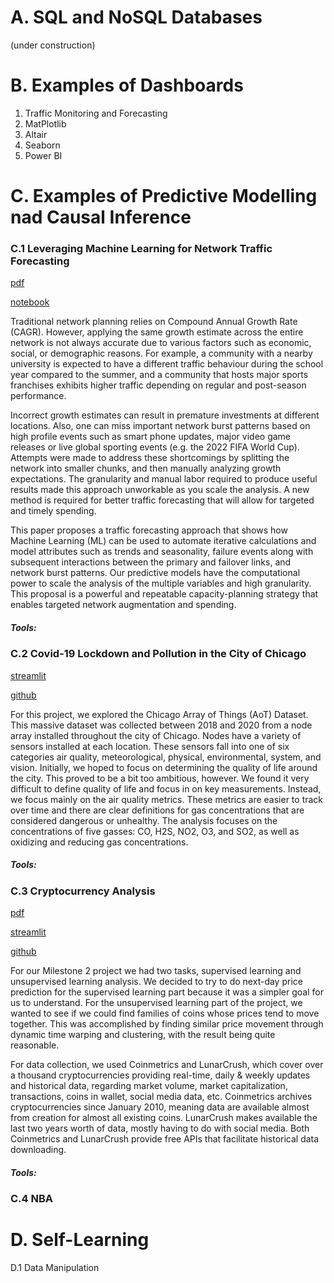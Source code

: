 # A. SQL and NoSQL Databases
(under construction)

# B. Examples of Dashboards
1. Traffic Monitoring and Forecasting
2. MatPlotlib
3. Altair
4. Seaborn
5. Power BI

# C. Examples of Predictive Modelling nad Causal Inference
### C.1 Leveraging Machine Learning for Network Traffic Forecasting

[pdf]()

[notebook]()

Traditional network planning relies on Compound Annual Growth Rate (CAGR). However, applying the same growth estimate across the entire network is not always accurate due to various factors such as economic, social, or demographic reasons. For example, a community with a nearby university is expected to have a different traffic behaviour during the school year compared to the summer, and a community that hosts major sports franchises exhibits higher traffic depending on regular and post-season performance. 

Incorrect growth estimates can result in premature investments at different locations. Also, one can miss important network burst patterns based on high profile events such as smart phone updates, major video game releases or live global sporting events (e.g. the 2022 FIFA World Cup). Attempts were made to address these shortcomings by splitting the network into smaller chunks, and then manually analyzing growth expectations. The granularity and manual labor required to produce useful results made this approach unworkable as you scale the analysis. A new method is required for better traffic forecasting that will allow for targeted and timely spending.

This paper proposes a traffic forecasting approach that shows how Machine Learning (ML) can be used to automate iterative calculations and model attributes such as trends and seasonality, failure events along with subsequent interactions between the primary and failover links, and network burst patterns. Our predictive models have the computational power to scale the analysis of the multiple variables and high granularity. This proposal is a powerful and repeatable capacity-planning strategy that enables targeted network augmentation and spending.

##### Tools: 

### C.2 Covid-19 Lockdown and Pollution in the City of Chicago

[streamlit](https://dianemads-capstone-streamlitstreamlit-hyz5lm.streamlit.app/)

[github](https://github.com/dianeMADS/capstone)

For this project, we explored the Chicago Array of Things (AoT) Dataset. This massive dataset was collected between 2018 and 2020 from a node array installed throughout the city of Chicago. Nodes have a variety of sensors installed at each location. These sensors fall into one of six categories air quality, meteorological, physical, environmental, system, and vision. Initially, we hoped to focus on determining the quality of life around the city. This proved to be a bit too ambitious, however. We found it very difficult to define quality of life and focus in on key measurements. Instead, we focus mainly on the air quality metrics. These metrics are easier to track over time and there are clear definitions for gas concentrations that are considered dangerous or unhealthy. The analysis focuses on the concentrations of five gasses: CO, H2S, NO2, O3, and SO2, as well as oxidizing and reducing gas concentrations.

##### Tools: 

### C.3 Cryptocurrency Analysis

[pdf](https://github.com/dianeMADS/milestone2/tree/main/report/)

[streamlit](https://dianemads-milestone2-i4rryagqxtyey26mafg5eb.streamlit.app/)

[github](https://github.com/dianeMADS/milestone2)

For our Milestone 2 project we had two tasks, supervised learning and unsupervised learning analysis. We decided to try to do next-day price prediction for the supervised learning part because it was a simpler goal for us to understand. For the unsupervised learning part of the project, we wanted to see if we could find families of coins whose prices tend to move together. This was accomplished by finding similar price movement through dynamic time warping and clustering, with the result being quite reasonable.

For data collection, we used Coinmetrics and LunarCrush, which cover over a thousand cryptocurrencies providing real-time, daily & weekly updates and historical data, regarding market volume, market capitalization, transactions, coins in wallet, social media data, etc. Coinmetrics archives cryptocurrencies since January 2010, meaning data are available almost from creation for almost all existing coins. LunarCrush makes available the last two years worth of data, mostly having to do with social media. Both Coinmetrics and LunarCrush provide free APIs that facilitate historical data downloading.

##### Tools: 

### C.4 NBA

# D. Self-Learning
D.1 Data Manipulation
